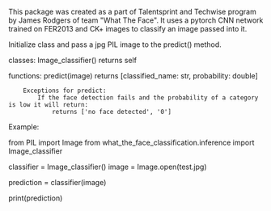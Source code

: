 This package was created as a part of Talentsprint and Techwise program by James Rodgers of team "What The Face". It uses a pytorch CNN network trained on FER2013 and CK+ images to classify an image passed into it. 

Initialize class and pass a jpg PIL image to the predict() method.

classes:
    Image_classifier()
        returns self

functions:
    predict(image)
        returns [classified_name: str, probability: double]

        Exceptions for predict:
            If the face detection fails and the probability of a category is low it will return:
                returns ['no face detected', '0'] 

Example:

from PIL import Image
from what_the_face_classification.inference import Image_classifier

classifier = Image_classifier()
image = Image.open(test.jpg)

prediction = classifier(image)

print(prediction)


<!-- haarcascade_frontalface_default.xml
    Stump-based 24x24 discrete(?) adaboost frontal face detector.
    Created by Rainer Lienhart.

////////////////////////////////////////////////////////////////////////////////////////

  IMPORTANT: READ BEFORE DOWNLOADING, COPYING, INSTALLING OR USING.

  By downloading, copying, installing or using the software you agree to this license.
  If you do not agree to this license, do not download, install,
  copy or use the software.


                        Intel License Agreement
                For Open Source Computer Vision Library

 Copyright (C) 2000, Intel Corporation, all rights reserved.
 Third party copyrights are property of their respective owners.-->
